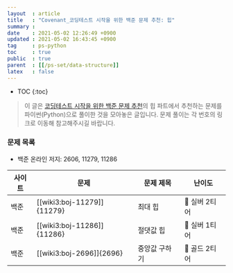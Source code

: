 ```yaml
---
layout  : article
title   : "Covenant_코딩테스트 시작을 위한 백준 문제 추천: 힙"
summary : 
date    : 2021-05-02 12:26:49 +0900
updated : 2021-05-02 16:43:45 +0900
tag     : ps-python
toc     : true
public  : true
parent  : [[/ps-set/data-structure]]
latex   : false
---
```

* TOC
{:toc}

> 이 글은 [코딩테스트 시작을 위한 백준 문제 추천](https://covenant.tistory.com/234)의 힙 파트에서 추천하는 문제를 파이썬(Python)으로 풀이한 것을 모아놓은 글입니다. 문제 풀이는 각 번호의 링크로 이동해 참고해주시길 바랍니다.

### 문제 목록

* 백준 온라인 저지: 2606, 11279, 11286

| 사이트 | 문제                       | 문제 제목       | 난이도          |
| ------ | ------------------------   | --------------- | --------------- |
| 백준   | [[wiki3:boj-11279]]{11279} | 최대 힙         | 🥈 실버 2티어   |
| 백준   | [[wiki3:boj-11286]]{11286} | 절댓값 힙       | 🥈 실버 1티어   |
| 백준   | [[wiki3:boj-2696]]{2696}   | 중앙값 구하기   | 🥇 골드 2티어   |
